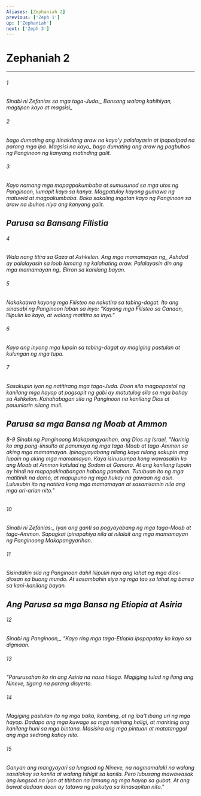 ```yaml
---
Aliases: [Zephaniah 2]
previous: ['Zeph 1']
up: ['Zephaniah']
next: ['Zeph 3']
---
```

# Zephaniah 2

***






















###### 1 










<i class="trans-change">Sinabi ni Zefanias sa mga taga-Juda:_ Bansang walang kahihiyan, magtipon kayo <i class="trans-change">at magsisi_ 





















###### 2 










bago dumating ang itinakdang araw na kayoʼy palalayasin at ipapadpad na parang mga ipa. <i class="trans-change">Magsisi na kayo_ bago dumating ang araw ng pagbuhos ng Panginoon ng kanyang matinding galit. 





















###### 3 










Kayo namang mga mapagpakumbaba at sumusunod sa mga utos ng Panginoon, lumapit kayo sa kanya. Magpatuloy kayong gumawa ng matuwid at magpakumbaba. Baka sakaling ingatan kayo ng Panginoon sa araw na ibuhos niya ang kanyang galit.

## Parusa sa Bansang Filistia 





















###### 4 










Wala nang titira sa Gaza at Ashkelon. Ang <i class="trans-change">mga mamamayan ng_ Ashdod ay palalayasin sa loob lamang ng kalahating araw. Palalayasin din ang <i class="trans-change">mga mamamayan ng_ Ekron sa kanilang bayan. 





















###### 5 










Nakakaawa kayong mga Filisteo na nakatira sa tabing-dagat. Ito ang sinasabi ng Panginoon laban sa inyo: "Kayong mga Filisteo sa Canaan, lilipulin ko kayo, at walang matitira sa inyo." 





















###### 6 










Kaya ang inyong mga lupain sa tabing-dagat ay magiging pastulan at kulungan ng mga tupa. 





















###### 7 










Sasakupin iyon ng natitirang mga taga-Juda. Doon sila magpapastol ng kanilang mga hayop at pagsapit ng gabi ay matutulog sila sa mga bahay sa Ashkelon. Kahahabagan sila ng Panginoon na kanilang Dios at pauunlarin silang muli.

## Parusa sa mga Bansa ng Moab at Ammon

###### 8-9 Sinabi ng Panginoong Makapangyarihan, ang Dios ng Israel, "Narinig ko ang pang-iinsulto at panunuya ng mga taga-Moab at taga-Ammon sa aking mga mamamayan. Ipinagyayabang nilang kaya nilang sakupin ang lupain ng aking mga mamamayan. Kaya isinusumpa kong wawasakin ko ang Moab at Ammon katulad ng Sodom at Gomora. At ang kanilang lupain ay hindi na mapapakinabangan habang panahon. Tutubuan ito ng mga matitinik na damo, at mapupuno ng mga hukay na gawaan ng asin. Lulusubin ito ng natitira kong mga mamamayan at sasamsamin nila ang mga ari-arian nito." 





















###### 10 










<i class="trans-change">Sinabi ni Zefanias:_ Iyan ang ganti sa pagyayabang ng mga taga-Moab at taga-Ammon. Sapagkat ipinapahiya nila at nilalait ang mga mamamayan ng Panginoong Makapangyarihan. 





















###### 11 










Sisindakin sila ng Panginoon dahil lilipulin niya ang lahat ng mga dios-diosan sa buong mundo. At sasambahin siya ng mga tao sa lahat ng bansa sa kani-kanilang bayan.

## Ang Parusa sa mga Bansa ng Etiopia at Asiria 





















###### 12 










<i class="trans-change">Sinabi ng Panginoon,_ "Kayo ring mga taga-Etiopia ipapapatay ko kayo sa digmaan. 





















###### 13 










"Parurusahan ko rin ang Asiria na nasa hilaga. Magiging tulad ng ilang ang Nineve, tigang na parang disyerto. 





















###### 14 










Magiging pastulan ito ng mga baka, kambing, at ng ibaʼt ibang uri ng mga hayop. Dadapo ang mga kuwago sa mga nasirang haligi, at maririnig ang kanilang huni sa mga bintana. Masisira ang mga pintuan at matatanggal ang mga sedrong kahoy nito. 





















###### 15 










Ganyan ang mangyayari sa lungsod ng Nineve, na nagmamalaki na walang sasalakay sa kanila at walang hihigit sa kanila. Pero lubusang mawawasak ang lungsod na iyon at titirhan na lamang ng mga hayop sa gubat. At ang bawat dadaan doon ay tatawa ng pakutya sa kinasapitan nito."
